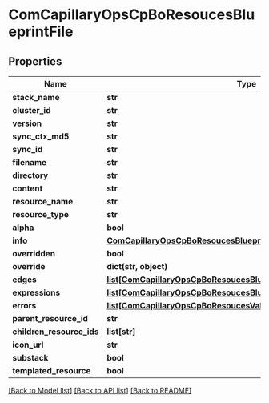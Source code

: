 # ComCapillaryOpsCpBoResoucesBlueprintFile

## Properties
Name | Type | Description | Notes
------------ | ------------- | ------------- | -------------
**stack_name** | **str** |  | [optional] 
**cluster_id** | **str** |  | [optional] 
**version** | **str** |  | [optional] 
**sync_ctx_md5** | **str** |  | [optional] 
**sync_id** | **str** |  | [optional] 
**filename** | **str** |  | [optional] 
**directory** | **str** |  | [optional] 
**content** | **str** |  | [optional] 
**resource_name** | **str** |  | [optional] 
**resource_type** | **str** |  | [optional] 
**alpha** | **bool** |  | [optional] 
**info** | [**ComCapillaryOpsCpBoResoucesBlueprintFileInfo**](ComCapillaryOpsCpBoResoucesBlueprintFileInfo.md) |  | [optional] 
**overridden** | **bool** |  | [optional] 
**override** | **dict(str, object)** |  | [optional] 
**edges** | [**list[ComCapillaryOpsCpBoResoucesBlueprintFileEdge]**](ComCapillaryOpsCpBoResoucesBlueprintFileEdge.md) |  | [optional] 
**expressions** | [**list[ComCapillaryOpsCpBoResoucesBlueprintFileRefExpression]**](ComCapillaryOpsCpBoResoucesBlueprintFileRefExpression.md) |  | [optional] 
**errors** | [**list[ComCapillaryOpsCpBoResoucesValidationBlueprintValidationError]**](ComCapillaryOpsCpBoResoucesValidationBlueprintValidationError.md) |  | [optional] 
**parent_resource_id** | **str** |  | [optional] 
**children_resource_ids** | **list[str]** |  | [optional] 
**icon_url** | **str** |  | [optional] 
**substack** | **bool** |  | [optional] 
**templated_resource** | **bool** |  | [optional] 

[[Back to Model list]](../README.md#documentation-for-models) [[Back to API list]](../README.md#documentation-for-api-endpoints) [[Back to README]](../README.md)

